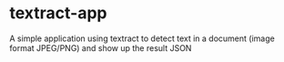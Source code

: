 # textract-app
A simple application using textract to detect text in a document (image format JPEG/PNG) and show up the result JSON
